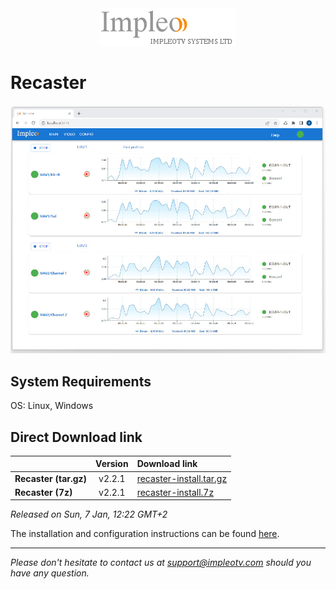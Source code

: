
<div align="center">
  <a >
    <img src="images/impleo_logo.png" alt="Logo" >
  </a>
</div>

# Recaster

![Recaster](images/recaster-main-sm.jpg)  


## System Requirements

OS: Linux, Windows


## Direct Download link

|          | Version             | Download link                                                           | 
|:---------|:-------------------:|:------------------------------------------------------------------------|
| **Recaster (tar.gz)** |  v2.2.1 | [recaster-install.tar.gz](https://github.com/impleotv/recaster-release/releases/download/v2.2.1/recaster-install.tar.gz)  | 
| **Recaster (7z)** |  v2.2.1 | [recaster-install.7z](https://github.com/impleotv/recaster-release/releases/download/v2.2.1/recaster-install.7z)  | 

*Released on Sun, 7 Jan, 12:22 GMT+2*


The installation and configuration instructions can be found [here](https://impleotv.com/content/recaster/help/).


----  
*Please don't hesitate to contact us at support@impleotv.com should you have any question.*
